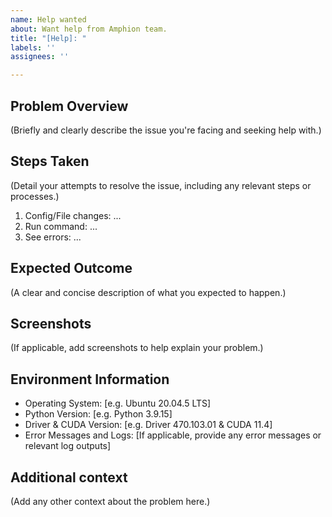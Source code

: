 ```yaml
---
name: Help wanted
about: Want help from Amphion team.
title: "[Help]: "
labels: ''
assignees: ''

---
```


## Problem Overview
(Briefly and clearly describe the issue you're facing and seeking help with.)

## Steps Taken
(Detail your attempts to resolve the issue, including any relevant steps or processes.)
1. Config/File changes: ...
2. Run command: ...
3. See errors: ...

## Expected Outcome
(A clear and concise description of what you expected to happen.)

## Screenshots
(If applicable, add screenshots to help explain your problem.)

## Environment Information
 - Operating System: [e.g. Ubuntu 20.04.5 LTS]
 - Python Version: [e.g. Python 3.9.15]
 - Driver & CUDA Version: [e.g. Driver 470.103.01 & CUDA 11.4]
 - Error Messages and Logs: [If applicable, provide any error messages or relevant log outputs]

## Additional context
(Add any other context about the problem here.)
